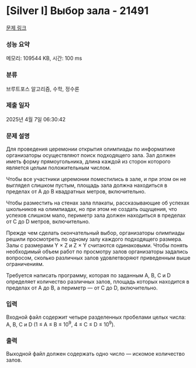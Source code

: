 # [Silver I] Выбор зала - 21491 

[문제 링크](https://www.acmicpc.net/problem/21491) 

### 성능 요약

메모리: 109544 KB, 시간: 100 ms

### 분류

브루트포스 알고리즘, 수학, 정수론

### 제출 일자

2025년 4월 7일 06:30:42

### 문제 설명

<p>Для проведения церемонии открытия олимпиады по информатике организаторы осуществляют поиск подходящего зала. Зал должен иметь форму прямоугольника, длина каждой из сторон которого является целым положительным числом.</p>

<p>Чтобы все участники церемонии поместились в зале, и при этом он не выглядел слишком пустым, площадь зала должна находиться в пределах от A до B квадратных метров, включительно.</p>

<p>Чтобы разместить на стенах зала плакаты, рассказывающие об успехах школьников на олимпиадах, но при этом не создать ощущения, что успехов слишком мало, периметр зала должен находиться в пределах от C до D метров, включительно.</p>

<p>Прежде чем сделать окончательный выбор, организаторы олимпиады решили просмотреть по одному залу каждого подходящего размера. Залы с размерами Y × Z и Z × Y считаются одинаковыми. Чтобы понять необходимый объем работ по просмотру залов организаторы задались вопросом, сколько различных залов удовлетворяют приведенным выше ограничениям.</p>

<p>Требуется написать программу, которая по заданным A, B, C и D определяет количество различных залов, площадь которых находится в пределах от A до B, а периметр — от C до D, включительно.</p>

### 입력 

 <p>Входной файл содержит четыре разделенных пробелами целых числа: A, B, C и D (1 ≤ A ≤ B ≤ 10<sup>9</sup>, 4 ≤ C ≤ D ≤ 10<sup>9</sup>).</p>

### 출력 

 <p>Выходной файл должен содержать одно число — искомое количество залов.</p>


